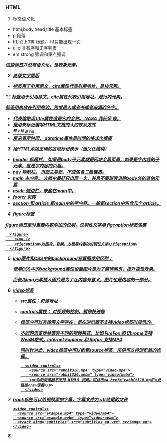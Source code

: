 ### HTML

1. 标签语义化

  * html,body,head,title 基本标签
  * p 段落
  * h1,h2,h3等  标题。 h1只能出现一次
  * ul ol li  有序和无序列表
  * em strong 强调和重点强调

  *<b> <i> <u>* 这些标签并没有语义化，是表象元素。

2. 高级文字排版

  * <blockquote cite="https://xxx.com"></blockquote> 标签用于引用原文，cite属性代表引用地址，是块元素。

  <q cite="https://xxx.com"></q> 标签用于引用原文，cite属性代表引用地址，是行内元素。

  <cite></cite> 标签用来放在引用旁边，常常是人或者书或者来源的名字。

  * <abbr title=""></abbr>  代表缩略词 title属性值是它的全称。 NASA 我伙呆 等。
  * <address></address> 是用来标记编写HTML文档的人的联系方式
  * <sup>是上标 <sub>是下标
  * <time datetime=""></time>用来表示时间， datetime属性是时间的格式化模板

3. 给HTML添加正确的区段标记表示（语义化结构）

  * header 标题栏。 如果是body子元素就是网站全局页眉，如果是字内容的子元素，就是字内容的页眉。
  * nav 导航栏。 页面主导航，不应包含二级链接。
  * main 主内容。 文档中最好只出现一次，并且不要嵌套进除body外的其他元素
  * aside 侧边栏，嵌套在main中。
  * footer 页脚
  * section 和 article 是main中的字内容。一般是section中包含几个 article。

4. figure标签

  figure标签是对重要内容添加的说明，说明性文字用 figcaption标签包裹

  ```
    <figure>
      <img />
      <figcaption>对图片、音频、方程等内容的说明性文字</figcaption>
    </figure>
  ```

5. img图片和CSS中的background背景图使用区别：

    使用CSS中的background属性设置图片是为了装饰网页，提升视觉效果。

    而使用img元素插入图片是为了让内容有意义，图片也是内容的一部分。

6. video标签

    * src属性：资源地址
    * controls属性： 对视频的控制，暂停快进等
    * 标签内可以有段落文字存在，是在浏览器不支持video标签时显示的。
    * 不同的浏览器会兼容不同的视频格式，比如 FireFox 和 Chrome支持WebM格式，Internet Explorer 和 Safari 支持MP4

      同时针对此，video标签中可以嵌套source标签，来供可支持浏览器的选择。

      ```
        <video controls>
          <source src="rabbit320.mp4" type="video/mp4">
          <source src="rabbit320.webm" type="video/webm">
          <p>你的浏览器不支持 HTML5 视频。可点击<a href="rabbit320.mp4">此链接</a>观看</p>
        </video>
      ```

7. track标签可以给视频添加字幕，字幕文件为.vtt结尾的文件

    ```
    <video controls>
      <source src="example.mp4" type="video/mp4">
      <source src="example.webm" type="video/webm">
      <track kind="subtitles" src="subtitles_en.vtt" srclang="en">
    </video>
    ```

8. 
